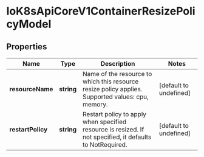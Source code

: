 # IoK8sApiCoreV1ContainerResizePolicyModel

## Properties

Name | Type | Description | Notes
------------ | ------------- | ------------- | -------------
**resourceName** | **string** | Name of the resource to which this resource resize policy applies. Supported values: cpu, memory. | [default to undefined]
**restartPolicy** | **string** | Restart policy to apply when specified resource is resized. If not specified, it defaults to NotRequired. | [default to undefined]


